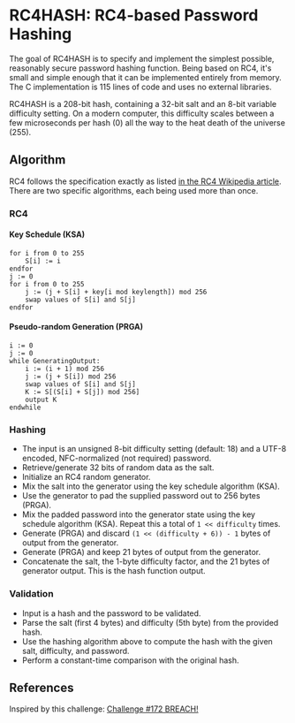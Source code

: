 # RC4HASH: RC4-based Password Hashing

The goal of RC4HASH is to specify and implement the simplest possible,
reasonably secure password hashing function. Being based on RC4, it's
small and simple enough that it can be implemented entirely from
memory. The C implementation is 115 lines of code and uses no external
libraries.

RC4HASH is a 208-bit hash, containing a 32-bit salt and an 8-bit
variable difficulty setting. On a modern computer, this difficulty
scales between a few microseconds per hash (0) all the way to the heat
death of the universe (255).

## Algorithm

RC4 follows the specification exactly as listed [in the RC4 Wikipedia
article](http://en.wikipedia.org/wiki/RC4). There are two specific
algorithms, each being used more than once.

### RC4

#### Key Schedule (KSA)

    for i from 0 to 255
        S[i] := i
    endfor
    j := 0
    for i from 0 to 255
        j := (j + S[i] + key[i mod keylength]) mod 256
        swap values of S[i] and S[j]
    endfor

#### Pseudo-random Generation (PRGA)

    i := 0
    j := 0
    while GeneratingOutput:
        i := (i + 1) mod 256
        j := (j + S[i]) mod 256
        swap values of S[i] and S[j]
        K := S[(S[i] + S[j]) mod 256]
        output K
    endwhile

### Hashing

* The input is an unsigned 8-bit difficulty setting (default: 18) and
  a UTF-8 encoded, NFC-normalized (not required) password.
* Retrieve/generate 32 bits of random data as the salt.
* Initialize an RC4 random generator.
* Mix the salt into the generator using the key schedule algorithm (KSA).
* Use the generator to pad the supplied password out to 256 bytes (PRGA).
* Mix the padded password into the generator state using the key
  schedule algorithm (KSA). Repeat this a total of `1 << difficulty`
  times.
* Generate (PRGA) and discard `(1 << (difficulty + 6)) - 1` bytes of
  output from the generator.
* Generate (PRGA) and keep 21 bytes of output from the generator.
* Concatenate the salt, the 1-byte difficulty factor, and the 21 bytes
  of generator output. This is the hash function output.

### Validation

* Input is a hash and the password to be validated.
* Parse the salt (first 4 bytes) and difficulty (5th byte) from the
  provided hash.
* Use the hashing algorithm above to compute the hash with the given
  salt, difficulty, and password.
* Perform a constant-time comparison with the original hash.

## References

Inspired by this challenge: [Challenge #172 BREACH!](http://redd.it/2ba46z)

